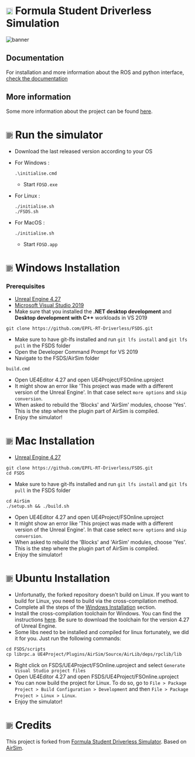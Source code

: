 # <img src="https://raw.githubusercontent.com/FortAwesome/Font-Awesome/6.x/svgs/solid/flag-checkered.svg" width=18px> Formula Student Driverless Simulation

![banner](docs/images/banner.png)


## Documentation
For installation and more information about the ROS and python interface, [check the documentation](https://fs-driverless.github.io/Formula-Student-Driverless-Simulator/)

## More information

Some more information about the project can be found [here](https://github.com/EPFL-RT-Driverless/FSDS/tree/master/docs).

# <img src="https://raw.githubusercontent.com/FortAwesome/Font-Awesome/6.x/svgs/regular/circle-play.svg" width=18px style="webkit-filter: invert(100%); filter: invert(0.5)"> Run the simulator

- Download the last released version according to your OS

- For Windows :
    ```
    .\initialise.cmd
    ```
    - Start `FDSD.exe`

- For Linux :
    ```
    ./initialise.sh
    ./FSDS.sh
    ```

- For MacOS :
    ```
    ./initialise.sh
    ```
    - Start `FDSD.app`




# <img src="https://raw.githubusercontent.com/FortAwesome/Font-Awesome/6.x/svgs/brands/windows.svg" width=18px style="webkit-filter: invert(100%); filter: invert(0.5)"> Windows Installation 

### Prerequisites
- [Unreal Engine 4.27](https://www.unrealengine.com/en-US/download)
- [Microsoft Visual Studio 2019](https://visualstudio.microsoft.com/downloads/)
- Make sure that you installed the **.NET desktop development** and **Desktop development with C++** workloads in VS 2019

```
git clone https://github.com/EPFL-RT-Driverless/FSDS.git
```
- Make sure to have git-lfs installed and run `git lfs install` and `git lfs pull` in the FSDS folder
- Open the Developer Command Prompt for VS 2019
- Navigate to the FSDS/AirSim folder

```
build.cmd
```

- Open UE4Editor 4.27 and open UE4Project/FSOnline.uproject
- It might show an error like 'This project was made with a different version of the Unreal Engine'. In that case select `more options` and `skip conversion`.
- When asked to rebuild the 'Blocks' and 'AirSim' modules, choose 'Yes'. This is the step where the plugin part of AirSim is compiled.
- Enjoy the simulator!

# <img src="https://raw.githubusercontent.com/FortAwesome/Font-Awesome/6.x/svgs/brands/apple.svg" width=18px style="webkit-filter: invert(100%); filter: invert(0.5)"> Mac Installation 
- [Unreal Engine 4.27](https://www.unrealengine.com/en-US/download)

```
git clone https://github.com/EPFL-RT-Driverless/FSDS.git
cd FSDS
```
- Make sure to have git-lfs installed and run `git lfs install` and `git lfs pull` in the FSDS folder

```
cd AirSim
./setup.sh && ./build.sh
```
- Open UE4Editor 4.27 and open UE4Project/FSOnline.uproject
- It might show an error like 'This project was made with a different version of the Unreal Engine'. In that case select `more options` and `skip conversion`.
- When asked to rebuild the 'Blocks' and 'AirSim' modules, choose 'Yes'. This is the step where the plugin part of AirSim is compiled.
- Enjoy the simulator!

# <img src="https://raw.githubusercontent.com/FortAwesome/Font-Awesome/6.x/svgs/brands/ubuntu.svg" width=18px style="webkit-filter: invert(100%); filter: invert(0.5)"> Ubuntu Installation
- Unfortunatly, the forked repository doesn't build on Linux. If you want to build for Linux, you need to build via the cross-compilation method.
- Complete all the steps of the [Windows Installation](https://github.com/EPFL-RT-Driverless/FSDS#Windows-Installation) section.
- Install the cross-compilation toolchain for Windows. You can find the instructions [here](https://docs.unrealengine.com/4.27/en-US/SharingAndReleasing/Linux/GettingStarted/). Be sure to download the toolchain for the version 4.27 of Unreal Engine.
- Some libs need to be installed and compiled for linux fortunately, we did it for you. Just run the following commands:
```
cd FSDS/scripts
cp librpc.a UE4Project/Plugins/AirSim/Source/AirLib/deps/rpclib/lib
```
- Right click on FSDS/UE4Project/FSOnline.uproject and select `Generate Visual Studio project files` 
- Open UE4Editor 4.27 and open FSDS/UE4Project/FSOnline.uproject
- You can now build the project for Linux. To do so, go to  `File > Package Project > Build Configuration > Development` and then `File > Package Project > Linux > Linux`.
- Enjoy the simulator!

# <img src="https://raw.githubusercontent.com/FortAwesome/Font-Awesome/6.x/svgs/solid/quote-left.svg" width=18px style="webkit-filter: invert(100%); filter: invert(0.5)"> Credits

This project is forked from [Formula Student Driverless Simulator](https://github.com/FS-Driverless/Formula-Student-Driverless-Simulator). Based on [AirSim](https://github.com/microsoft/AirSim).
